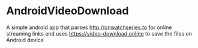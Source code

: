 # AndroidVideoDownload
A simple android app that parses http://onwatchseries.to for online streaming links and uses https://video-download.online to save the files on Android device
